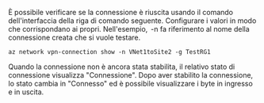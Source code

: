 È possibile verificare se la connessione è riuscita usando il comando dell'interfaccia della riga di comando seguente. Configurare i valori in modo che corrispondano ai propri. Nell'esempio,  -n fa riferimento al nome della connessione creata che si vuole testare.

```azurecli
az network vpn-connection show -n VNet1toSite2 -g TestRG1
```

Quando la connessione non è ancora stata stabilita, il relativo stato di connessione visualizza "Connessione". Dopo aver stabilito la connessione, lo stato cambia in "Connesso" ed è possibile visualizzare i byte in ingresso e in uscita.